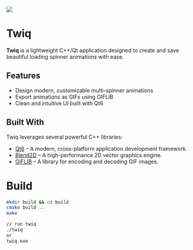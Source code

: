<img src="assets/demo.gif"/>

# Twiq

**Twiq** is a lightweight C++/Qt application designed to create and save beautiful loading spinner animations with ease.


## Features

- Design modern, customizable multi-spinner animations
- Export animations as GIFs using GIFLIB
- Clean and intuitive UI built with Qt6


## Built With

Twiq leverages several powerful C++ libraries:

- [Qt6](https://www.qt.io/product/qt6) – A modern, cross-platform application development framework.
- [Blend2D](https://blend2d.com/) – A high-performance 2D vector graphics engine.
- [GIFLIB](https://giflib.sourceforge.net/gif_lib.html) – A library for encoding and decoding GIF images.

# Build

```bash
mkdir build && cd build
cmake build ..
make

// run twiq
./twiq
or
twiq.exe
```